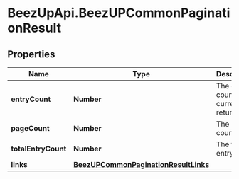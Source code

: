 # BeezUpApi.BeezUPCommonPaginationResult

## Properties
Name | Type | Description | Notes
------------ | ------------- | ------------- | -------------
**entryCount** | **Number** | The entry count currently returned | 
**pageCount** | **Number** | The page count | 
**totalEntryCount** | **Number** | The total entry count | 
**links** | [**BeezUPCommonPaginationResultLinks**](BeezUPCommonPaginationResultLinks.md) |  | 


